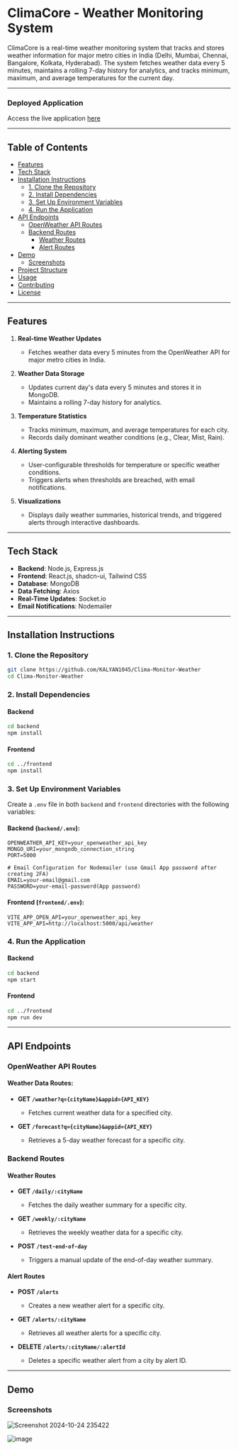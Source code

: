 # **ClimaCore - Weather Monitoring System**

ClimaCore is a real-time weather monitoring system that tracks and stores weather information for major metro cities in India (Delhi, Mumbai, Chennai, Bangalore, Kolkata, Hyderabad). The system fetches weather data every 5 minutes, maintains a rolling 7-day history for analytics, and tracks minimum, maximum, and average temperatures for the current day.

---

### **Deployed Application**

Access the live application [here](https://clima-monitor-frontend.vercel.app)


---
    
## Table of Contents

- [Features](#features)
- [Tech Stack](#tech-stack)
- [Installation Instructions](#installation-instructions)
  - [1. Clone the Repository](#1-clone-the-repository)
  - [2. Install Dependencies](#2-install-dependencies)
  - [3. Set Up Environment Variables](#3-set-up-environment-variables)
  - [4. Run the Application](#4-run-the-application)
- [API Endpoints](#api-endpoints)
  - [OpenWeather API Routes](#openweather-api-routes)
  - [Backend Routes](#backend-routes)
    - [Weather Routes](#weather-routes)
    - [Alert Routes](#alert-routes)
- [Demo](#demo)
  - [Screenshots](#screenshots)
- [Project Structure](#project-structure)
- [Usage](#usage)
- [Contributing](#contributing)
- [License](#license)

---
    
## **Features**

1. **Real-time Weather Updates**
   - Fetches weather data every 5 minutes from the OpenWeather API for major metro cities in India.
    
2. **Weather Data Storage**
   - Updates current day's data every 5 minutes and stores it in MongoDB.
   - Maintains a rolling 7-day history for analytics.
    
3. **Temperature Statistics**
   - Tracks minimum, maximum, and average temperatures for each city.
   - Records daily dominant weather conditions (e.g., Clear, Mist, Rain).
    
4. **Alerting System**
   - User-configurable thresholds for temperature or specific weather conditions.
   - Triggers alerts when thresholds are breached, with email notifications.
    
5. **Visualizations**
   - Displays daily weather summaries, historical trends, and triggered alerts through interactive dashboards.

---
    
## **Tech Stack**

- **Backend**: Node.js, Express.js
- **Frontend**: React.js, shadcn-ui, Tailwind CSS
- **Database**: MongoDB
- **Data Fetching**: Axios
- **Real-Time Updates**: Socket.io
- **Email Notifications**: Nodemailer

---
    
## **Installation Instructions**

### 1. **Clone the Repository**

```bash
git clone https://github.com/KALYAN1045/Clima-Monitor-Weather
cd Clima-Monitor-Weather
```

### 2. **Install Dependencies**

#### **Backend**

```bash
cd backend
npm install
```

#### **Frontend**

```bash
cd ../frontend
npm install
```

### 3. **Set Up Environment Variables**

Create a `.env` file in both `backend` and `frontend` directories with the following variables:

#### **Backend (`backend/.env`):**

```env
OPENWEATHER_API_KEY=your_openweather_api_key
MONGO_URI=your_mongodb_connection_string
PORT=5000

# Email Configuration for Nodemailer (use Gmail App password after creating 2FA)
EMAIL=your-email@gmail.com
PASSWORD=your-email-password(App password)
```

#### **Frontend (`frontend/.env`):**

```env
VITE_APP_OPEN_API=your_openweather_api_key
VITE_APP_API=http://localhost:5000/api/weather
```

### 4. **Run the Application**

#### **Backend**

```bash
cd backend
npm start
```

#### **Frontend**

```bash
cd ../frontend
npm run dev
```

---
    
## **API Endpoints**

### **OpenWeather API Routes**

#### **Weather Data Routes:**

- **GET `/weather?q={cityName}&appid={API_KEY}`**
  - Fetches current weather data for a specified city.
      
- **GET `/forecast?q={cityName}&appid={API_KEY}`**
  - Retrieves a 5-day weather forecast for a specific city.

### **Backend Routes**

#### **Weather Routes**

- **GET `/daily/:cityName`**
  - Fetches the daily weather summary for a specific city.
    
- **GET `/weekly/:cityName`**
  - Retrieves the weekly weather data for a specific city.
    
- **POST `/test-end-of-day`**
  - Triggers a manual update of the end-of-day weather summary.

#### **Alert Routes**

- **POST `/alerts`**
  - Creates a new weather alert for a specific city.
    
- **GET `/alerts/:cityName`**
  - Retrieves all weather alerts for a specific city.
    
- **DELETE `/alerts/:cityName/:alertId`**
  - Deletes a specific weather alert from a city by alert ID.

---
    
## **Demo**

### **Screenshots**

![Screenshot 2024-10-24 235422](https://github.com/user-attachments/assets/9da7a588-a0dd-41a1-89b6-223b5c75576e)

![image](https://github.com/user-attachments/assets/d2c4c431-397f-474c-8cca-f2621036dae0)




    
